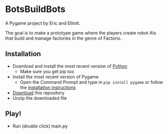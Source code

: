 # BotsBuildBots
A Pygame project by Eric and Elliott.

The goal is to make a prototype game where the players create robot AIs that build and manage factories in the genre of Factorio.

## Installation
 - Download and install the most recent version of [Python](https://www.python.org/downloads/)
    - Make sure you get pip too
 - Install the most recent version of Pygame
    - Open the Command Prompt and type in `pip install pygame` or follow the [installation instructions](https://www.pygame.org/wiki/GettingStarted)
 - [Download](https://github.com/ericl16384/BotsBuildBots/archive/main.zip) this repository
 - Unzip the downloaded file

## Play!
 - Run (double click) main.py
